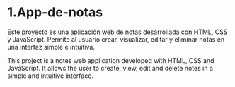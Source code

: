 # 1.App-de-notas

Este proyecto es una aplicación web de notas desarrollada con HTML, CSS y JavaScript. Permite al usuario crear, visualizar, editar y eliminar notas en una interfaz simple e intuitiva.

This project is a notes web application developed with HTML, CSS and JavaScript. It allows the user to create, view, edit and delete notes in a simple and intuitive interface.
